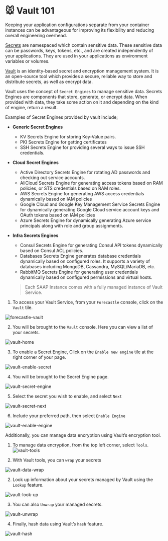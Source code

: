 # 🐭 Vault 101

Keeping your application configurations separate from your container instances can be advantageous for improving its flexibility and reducing overall engineering overhead.

[Secrets](https://kubernetes.io/docs/concepts/configuration/secret/) are namespaced which contain sensitive data. These sensitive data can be passwords, keys, tokens, etc., and are created independently of your applications. They are used in your applications as environment variables or volumes. 

[Vault](https://www.vaultproject.io/docs) is an identity-based secret and encryption management system. It is an open-source tool which provides a secure, reliable way to store and distribute secrets, as well as encrypt data.

Vault uses the concept of `Secret Engines` to manage sensitive data. Secrets Engines are components that store, generate, or encrypt data. When provided with data, they take some action on it and depending on the kind of engine, return a result.

Examples of Secret Engines provided by vault include;

- **Generic Secret Engines**
    - KV  Secrets Engine for storing Key-Value pairs.
    - PKI Secrets Engine for getting certificates
    - SSH Secrets Engine for providing several ways to issue SSH credentials.
- **Cloud Secret Engines**
    - Active Directory Secrets Engine for rotating AD passwords and checking out service accounts.
    - AliCloud Secrets Engine for generating access tokens based on RAM policies, or STS credentials based on RAM roles.
    - AWS Secrets Engine for generating AWS access credentials dynamically based on IAM policies
    - Google Cloud and Google Key Management Service Secrets Engine for dynamically generating Google Cloud service account keys and OAuth tokens based on IAM policies
    - Azure Secrets Engine for dynamically generating Azure service principals along with role and group assignments.
- **Infra Secrets Engines**
    - Consul Secrets Engine for generating Consul API tokens dynamically based on Consul ACL policies.
    - Databases Secrets Engine generates database credentials dynamically based on configured roles. It supports a variety of databases including MongoDB, Cassandra, MySQL/MariaDB, etc.
    - RabbitMQ Secrets Engine for generating user credentials dynamically based on configured permissions and virtual hosts.
    
    > Each SAAP Instance comes with a fully managed instance of Vault Service. 
    
1. To access your Vault Service, from your `Forecastle` console, click on the `Vault` tile.

![forecastle-vault](./images/forecastle-vault.png)

2. You will be brought to the `Vault` console. Here you can view a list of your secrets.

![vault-home](./images/vault-home.png)

3. To enable a Secret Engine, Click on the `Enable new engine` tile at the right corner of your page.

![vault-enable-secret](./images/vault-enable-secret.png)

4. You will be brought to the Secret Engine page.

![vault-secret-engine](./images/vault-secret-engine.png)

5. Select the secret you wish to enable, and select `Next` 

![vault-secret-next](./images/vault-secret-next.png)

6. Include your preferred path, then select `Enable Engine`

![vault-enable-engine](./images/vault-enable-engine.png)

Additionally, you can manage data encryption using Vault’s encryption tool.

1. To manage data encryption, from the top left corner, select `Tools`. 
![vault-tools](./images/vault-tools.png)

2. With Vault tools, you can `wrap` your secrets

![vault-data-wrap](./images/vault-data-wrap.png)

2. Look up information about your secrets managed by Vault using the `Lookup` feature.

![vault-look-up](./images/vault-look-up.png)

3. You can also `Unwrap` your managed secrets.

![vault-unwrap](./images/vault-unwrap.png)

4. Finally, hash data using Vault’s `hash` feature.

![vault-hash](./images/vault-hash.png)